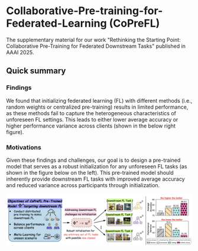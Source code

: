 # Collaborative-Pre-training-for-Federated-Learning (CoPreFL)
The supplementary material for our work "Rethinking the Starting Point: Collaborative Pre-Training for Federated Downstream Tasks" published in AAAI 2025. 

## Quick summary
### Findings
We found that initializing federated learning (FL) with different methods (i.e., random weights or centralized pre-training) results in limited performance, as these methods fail to capture the heterogeneous characteristics of unforeseen FL settings. This leads to either lower average accuracy or higher performance variance across clients (shown in the below right figure).

### Motivations
Given these findings and challenges, our goal is to design a pre-trained model that serves as a robust initialization for any unforeseen FL tasks (as shown in the figure below on the left). This pre-trained model should inherently provide downstream FL tasks with improved average accuracy and reduced variance across participants through initialization.


![screenshot](Fig/Fig1.png)
